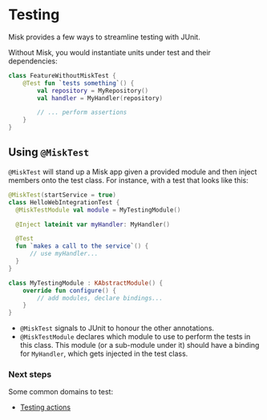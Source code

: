 # Testing

Misk provides a few ways to streamline testing with JUnit.

Without Misk, you would instantiate units under test and their dependencies:

```kotlin
class FeatureWithoutMiskTest {
    @Test fun `tests something`() {
        val repository = MyRepository()
        val handler = MyHandler(repository)

        // ... perform assertions
    }
}
```

## Using `@MiskTest`

`@MiskTest` will stand up a Misk app given a provided module and then inject members onto the test 
class. For instance, with a test that looks like this:

```kotlin
@MiskTest(startService = true)
class HelloWebIntegrationTest {
  @MiskTestModule val module = MyTestingModule()

  @Inject lateinit var myHandler: MyHandler()

  @Test
  fun `makes a call to the service`() {
      // use myHandler...
  }
}

class MyTestingModule : KAbstractModule() {
    override fun configure() {
        // add modules, declare bindings...
    }
}
```

- `@MiskTest` signals to JUnit to honour the other annotations.
- `@MiskTestModule` declares which module to use to perform the tests in this class. This module (or a sub-module under it) should have a binding for `MyHandler`, which gets injected in the test class.

### Next steps

Some common domains to test:

- [Testing actions](actions.md#testing)
